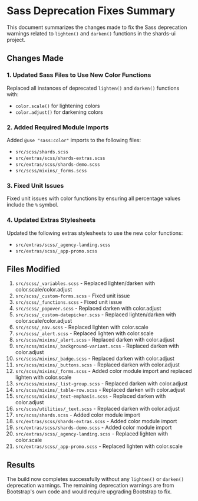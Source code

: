 # Sass Deprecation Fixes Summary

This document summarizes the changes made to fix the Sass deprecation warnings related to `lighten()` and `darken()` functions in the shards-ui project.

## Changes Made

### 1. Updated Sass Files to Use New Color Functions

Replaced all instances of deprecated `lighten()` and `darken()` functions with:
- `color.scale()` for lightening colors
- `color.adjust()` for darkening colors

### 2. Added Required Module Imports

Added `@use "sass:color"` imports to the following files:
- `src/scss/shards.scss`
- `src/extras/scss/shards-extras.scss`
- `src/extras/scss/shards-demo.scss`
- `src/scss/mixins/_forms.scss`

### 3. Fixed Unit Issues

Fixed unit issues with color functions by ensuring all percentage values include the `%` symbol.

### 4. Updated Extras Stylesheets

Updated the following extras stylesheets to use the new color functions:
- `src/extras/scss/_agency-landing.scss`
- `src/extras/scss/_app-promo.scss`

## Files Modified

1. `src/scss/_variables.scss` - Replaced lighten/darken with color.scale/color.adjust
2. `src/scss/_custom-forms.scss` - Fixed unit issue
3. `src/scss/_functions.scss` - Fixed unit issue
4. `src/scss/_popover.scss` - Replaced darken with color.adjust
5. `src/scss/_custom-datepicker.scss` - Replaced lighten/darken with color.scale/color.adjust
6. `src/scss/_nav.scss` - Replaced lighten with color.scale
7. `src/scss/_alert.scss` - Replaced lighten with color.scale
8. `src/scss/mixins/_alert.scss` - Replaced darken with color.adjust
9. `src/scss/mixins/_background-variant.scss` - Replaced darken with color.adjust
10. `src/scss/mixins/_badge.scss` - Replaced darken with color.adjust
11. `src/scss/mixins/_buttons.scss` - Replaced darken with color.adjust
12. `src/scss/mixins/_forms.scss` - Added color module import and replaced lighten with color.scale
13. `src/scss/mixins/_list-group.scss` - Replaced darken with color.adjust
14. `src/scss/mixins/_table-row.scss` - Replaced darken with color.adjust
15. `src/scss/mixins/_text-emphasis.scss` - Replaced darken with color.adjust
16. `src/scss/utilities/_text.scss` - Replaced darken with color.adjust
17. `src/scss/shards.scss` - Added color module import
18. `src/extras/scss/shards-extras.scss` - Added color module import
19. `src/extras/scss/shards-demo.scss` - Added color module import
20. `src/extras/scss/_agency-landing.scss` - Replaced lighten with color.scale
21. `src/extras/scss/_app-promo.scss` - Replaced lighten with color.scale

## Results

The build now completes successfully without any `lighten()` or `darken()` deprecation warnings. The remaining deprecation warnings are from Bootstrap's own code and would require upgrading Bootstrap to fix.